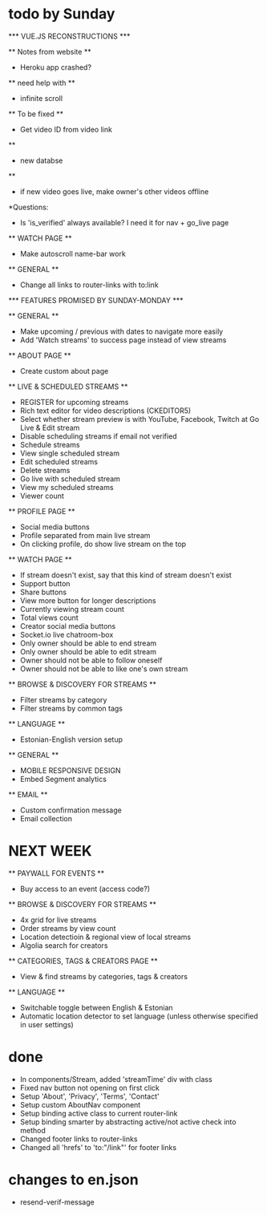 # todo by Sunday

*** VUE.JS RECONSTRUCTIONS ***

** Notes from website **
<!-- - Email verification doesn't work (maybe because host 3000 and doesn't work on 8080, will try again Live) -->
- Heroku app crashed?
<!-- - Showing 'You're live' when not, no link though -->
<!-- - Needs 404 page -->

** need help with **
- infinite scroll

** To be fixed **
<!-- - Settings page notification area under image, can it be removed (it is taking space) -->
<!-- - Go live button -->
<!-- - Success page -->
<!-- + Profile link / same component -->
<!-- + Profile not working (especially new) -->
- Get video ID from video link

** 
- new databse

**
- if new video goes live, make owner's other videos offline

*Questions:
- Is 'is_verified' always available? I need it for nav + go_live page
<!-- - Do I have to change every req.user._id and is there an equivalently convenient way to get this? -->

** WATCH PAGE **
<!-- + If LoggedIn && User==Owner
    + Show edit stream button
    + Show end stream button
    + Disable liking video
    + Don't show follow
+ Make like button work
+ Make follow button work
+ If stream has ended, show it has ended -->
- Make autoscroll name-bar work

** GENERAL **
- Change all <a> links to router-links with to:link


*** FEATURES PROMISED BY SUNDAY-MONDAY ***

** GENERAL **
- Make upcoming / previous with dates to navigate more easily
- Add 'Watch streams' to success page instead of view streams

** ABOUT PAGE **
- Create custom about page

** LIVE & SCHEDULED STREAMS **
- REGISTER for upcoming streams
- Rich text editor for video descriptions (CKEDITOR5)
- Select whether stream preview is with YouTube, Facebook, Twitch at Go Live & Edit stream
- Disable scheduling streams if email not verified
- Schedule streams
- View single scheduled stream
- Edit scheduled streams
- Delete streams
- Go live with scheduled stream
- View my scheduled streams
- Viewer count

** PROFILE PAGE **
- Social media buttons
- Profile separated from main live stream
- On clicking profile, do show live stream on the top

** WATCH PAGE **
- If stream doesn't exist, say that this kind of stream doesn't exist
- Support button
- Share buttons
- View more button for longer descriptions
- Currently viewing stream count
- Total views count
- Creator social media buttons
- Socket.io live chatroom-box
- Only owner should be able to end stream
- Only owner should be able to edit stream
- Owner should not be able to follow oneself
- Owner should not be able to like one's own stream

** BROWSE & DISCOVERY FOR STREAMS **
- Filter streams by category
- Filter streams by common tags

** LANGUAGE **
- Estonian-English version setup

** GENERAL **
- MOBILE RESPONSIVE DESIGN
- Embed Segment analytics

** EMAIL ** 
- Custom confirmation message
- Email collection

# NEXT WEEK

** PAYWALL FOR EVENTS **
- Buy access to an event (access code?)

** BROWSE & DISCOVERY FOR STREAMS **
- 4x grid for live streams
- Order streams by view count
- Location detectioin & regional view of local streams
- Algolia search for creators

** CATEGORIES, TAGS & CREATORS PAGE ** 
- View & find streams by categories, tags & creators

** LANGUAGE ** 
- Switchable toggle between English & Estonian
- Automatic location detector to set language (unless otherwise specified in user settings)


# done
+ In components/Stream, added 'streamTime' div with class
+ Fixed nav button not opening on first click
+ Setup 'About', 'Privacy', 'Terms', 'Contact'
+ Setup custom AboutNav component
+ Setup binding active class to current router-link
+ Setup binding smarter by abstracting active/not active check into method
+ Changed footer <a> links to router-links
+ Changed all 'hrefs' to 'to:"/link"' for footer links


# changes to en.json
- resend-verif-message